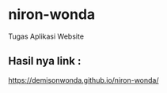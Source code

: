 # niron-wonda
Tugas Aplikasi Website 

## Hasil nya link :

https://demisonwonda.github.io/niron-wonda/


